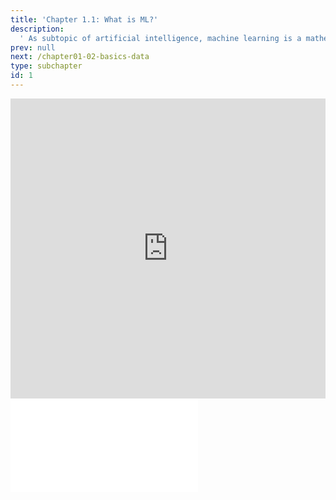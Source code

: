 ```yaml
---
title: 'Chapter 1.1: What is ML?'
description:
  ' As subtopic of artificial intelligence, machine learning is a mathematically well-defined discipline and usually constructs predictive or decision models from data, instead of explicitly programming them. In this section, you will see some typical examples of where machine learning is applied and the main directions of machine learning.'
prev: null
next: /chapter01-02-basics-data
type: subchapter
id: 1
---
```



<exercise id="1" title="Video Lecture">
<iframe width="100%" height="480" src="https://www.youtube.com/embed/TfrSKiOecWI" frameborder="0" allow="accelerometer; autoplay; encrypted-media; gyroscope; picture-in-picture" allowfullscreen></iframe>
</exercise>


<exercise id="2" title="Slides">
<object data="pdfs/1/slides-basics-whatisml.pdf
" type="application/pdf" style="width:100%;height:480px">
    <embed src="pdfs/1/slides-basics-whatisml.pdf
" type="application/pdf" />
</object>
</exercise>

